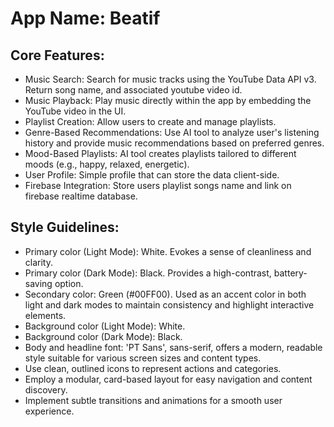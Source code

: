 # **App Name**: Beatif

## Core Features:

- Music Search: Search for music tracks using the YouTube Data API v3. Return song name, and associated youtube video id.
- Music Playback: Play music directly within the app by embedding the YouTube video in the UI.
- Playlist Creation: Allow users to create and manage playlists.
- Genre-Based Recommendations: Use AI tool to analyze user's listening history and provide music recommendations based on preferred genres.
- Mood-Based Playlists: AI tool creates playlists tailored to different moods (e.g., happy, relaxed, energetic).
- User Profile: Simple profile that can store the data client-side.
- Firebase Integration: Store users playlist songs name and link on firebase realtime database.

## Style Guidelines:

- Primary color (Light Mode): White. Evokes a sense of cleanliness and clarity.
- Primary color (Dark Mode): Black. Provides a high-contrast, battery-saving option.
- Secondary color: Green (#00FF00). Used as an accent color in both light and dark modes to maintain consistency and highlight interactive elements.
- Background color (Light Mode): White.
- Background color (Dark Mode): Black.
- Body and headline font: 'PT Sans', sans-serif, offers a modern, readable style suitable for various screen sizes and content types.
- Use clean, outlined icons to represent actions and categories.
- Employ a modular, card-based layout for easy navigation and content discovery.
- Implement subtle transitions and animations for a smooth user experience.